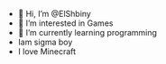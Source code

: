 - 👋 Hi, I’m @ElShbiny
- 👀 I’m interested in Games
- 🌱 I’m currently learning programming 
-  Iam sigma boy
-  I love Minecraft 
